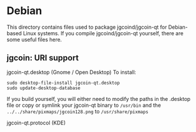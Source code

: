 
Debian
====================
This directory contains files used to package jgcoind/jgcoin-qt
for Debian-based Linux systems. If you compile jgcoind/jgcoin-qt yourself, there are some useful files here.

## jgcoin: URI support ##


jgcoin-qt.desktop  (Gnome / Open Desktop)
To install:

	sudo desktop-file-install jgcoin-qt.desktop
	sudo update-desktop-database

If you build yourself, you will either need to modify the paths in
the .desktop file or copy or symlink your jgcoin-qt binary to `/usr/bin`
and the `../../share/pixmaps/jgcoin128.png` to `/usr/share/pixmaps`

jgcoin-qt.protocol (KDE)

